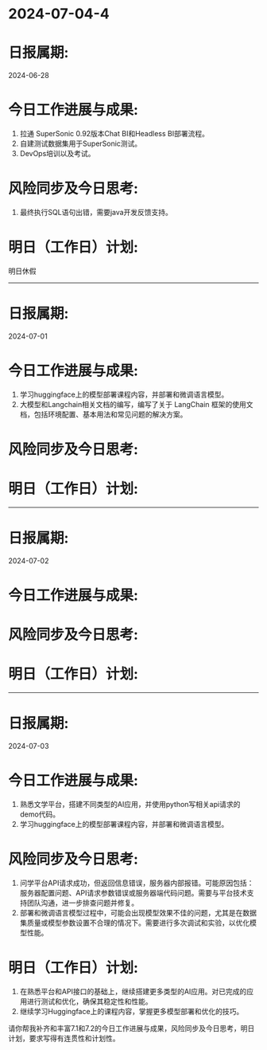 # 2024-07-04-4

# 日报属期:

2024-06-28

# 今日工作进展与成果:

1. 拉通 SuperSonic 0.92版本Chat BI和Headless BI部署流程。
2. 自建测试数据集用于SuperSonic测试。
3. DevOps培训以及考试。

# 风险同步及今日思考:

1. 最终执行SQL语句出错，需要java开发反馈支持。

# 明日（工作日）计划:

明日休假

---

# 日报属期:

2024-07-01

# 今日工作进展与成果:

1. 学习huggingface上的模型部署课程内容，并部署和微调语言模型。
2. 大模型和Langchain相关文档的编写，编写了关于 LangChain 框架的使用文档，包括环境配置、基本用法和常见问题的解决方案。

# 风险同步及今日思考:

# 明日（工作日）计划:

---

# 日报属期:

2024-07-02

# 今日工作进展与成果:

# 风险同步及今日思考:

# 明日（工作日）计划:

---

# 日报属期:

2024-07-03

# 今日工作进展与成果:

1. 熟悉文学平台，搭建不同类型的AI应用，并使用python写相关api请求的demo代码。
2. 学习huggingface上的模型部署课程内容，并部署和微调语言模型。

# 风险同步及今日思考:

1. 问学平台API请求成功，但返回信息错误，服务器内部报错。可能原因包括：服务器配置问题、API请求参数错误或服务器端代码问题。需要与平台技术支持团队沟通，进一步排查问题并修复。
2. 部署和微调语言模型过程中，可能会出现模型效果不佳的问题，尤其是在数据集质量或模型参数设置不合理的情况下。需要进行多次调试和实验，以优化模型性能。

# 明日（工作日）计划:

1. 在熟悉平台和API接口的基础上，继续搭建更多类型的AI应用。对已完成的应用进行测试和优化，确保其稳定性和性能。
2. 继续学习Huggingface上的课程内容，掌握更多模型部署和优化的技巧。

请你帮我补齐和丰富7.1和7.2的今日工作进展与成果，风险同步及今日思考，明日计划，要求写得有连贯性和计划性。